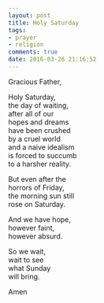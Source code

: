 ```yaml
---
layout: post
title: Holy Saturday
tags:
- prayer
- religion
comments: true
date: 2016-03-26 21:16:52
---
```


Gracious Father,

Holy Saturday,  
the day of waiting,  
after all of our  
hopes and dreams  
have been crushed  
by a cruel world  
and a naive idealism  
is forced to succumb  
to a harsher reality.

But even after the   
horrors of Friday,  
the morning sun still  
rose on Saturday.

And we have hope,  
however faint,  
however absurd.

So we wait,  
wait to see  
what Sunday  
will bring.

Amen
